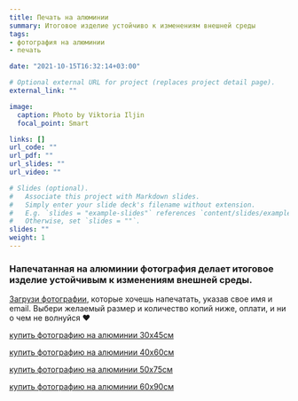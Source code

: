 ```yaml
---
title: Печать на алюминии
summary: Итоговое изделие устойчиво к изменениям внешней среды
tags:
- фотография на алюминии
- печать

date: "2021-10-15T16:32:14+03:00"

# Optional external URL for project (replaces project detail page).
external_link: ""

image:
  caption: Photo by Viktoria Iljin
  focal_point: Smart

links: []
url_code: ""
url_pdf: ""
url_slides: ""
url_video: ""

# Slides (optional).
#   Associate this project with Markdown slides.
#   Simply enter your slide deck's filename without extension.
#   E.g. `slides = "example-slides"` references `content/slides/example-slides.md`.
#   Otherwise, set `slides = ""`.
slides: ""
weight: 1
---
```

### Напечатанная на алюминии фотография делает итоговое изделие устойчивым к изменениям внешней среды.

[Загрузи фотографии](https://www.dropbox.com/request/bFJj2bdmo3n9QXoBcIZR), которые хочешь напечатать, указав свое имя и email. Выбери желаемый размер и количество копий ниже, оплати, и ни о чем не волнуйся ❤️

<a data-dpd-type="button" data-text="купить фотографию на алюминии 30х45см" data-variant="price-right" data-button-size="dpd-large" data-bg-color="ed11cc" data-bg-color-hover="ff1ff6" data-text-color="ffffff" data-pr-bg-color="ffffff" data-pr-color="000000" data-lightbox="1" href="https://lastefoto-ru.dpdcart.com/cart/add?product_id=216939&amp;method_id=236460">купить фотографию на алюминии 30х45см</a><script src="https://lastefoto-ru.dpdcart.com/dpd.js"></script>

<a data-dpd-type="button" data-text="купить фотографию на алюминии 40х60см" data-variant="price-right" data-button-size="dpd-large" data-bg-color="ed11cc" data-bg-color-hover="ff1ff6" data-text-color="ffffff" data-pr-bg-color="ffffff" data-pr-color="000000" data-lightbox="1" href="https://lastefoto-ru.dpdcart.com/cart/add?product_id=216940&amp;method_id=236461">купить фотографию на алюминии 40х60см</a><script src="https://lastefoto-ru.dpdcart.com/dpd.js"></script>

<a data-dpd-type="button" data-text="купить фотографию на алюминии 50х75см" data-variant="price-right" data-button-size="dpd-large" data-bg-color="ed11cc" data-bg-color-hover="ff1ff6" data-text-color="ffffff" data-pr-bg-color="ffffff" data-pr-color="000000" data-lightbox="1" href="https://lastefoto-ru.dpdcart.com/cart/add?product_id=216941&amp;method_id=236462">купить фотографию на алюминии 50х75см</a><script src="https://lastefoto-ru.dpdcart.com/dpd.js"></script>

<a data-dpd-type="button" data-text="купить фотографию на алюминии 60х90см" data-variant="price-right" data-button-size="dpd-large" data-bg-color="ed11cc" data-bg-color-hover="ff1ff6" data-text-color="ffffff" data-pr-bg-color="ffffff" data-pr-color="000000" data-lightbox="1" href="https://lastefoto-ru.dpdcart.com/cart/add?product_id=216942&amp;method_id=236463">купить фотографию на алюминии 60х90см</a><script src="https://lastefoto-ru.dpdcart.com/dpd.js"></script>